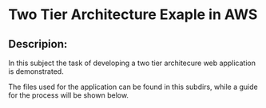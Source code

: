 # Two Tier Architecture Exaple in AWS

## Descripion:
In this subject the task of developing a two tier architecure web application is demonstrated. 

The files used for the application can be found in this subdirs, while a guide for the process will be shown below.
